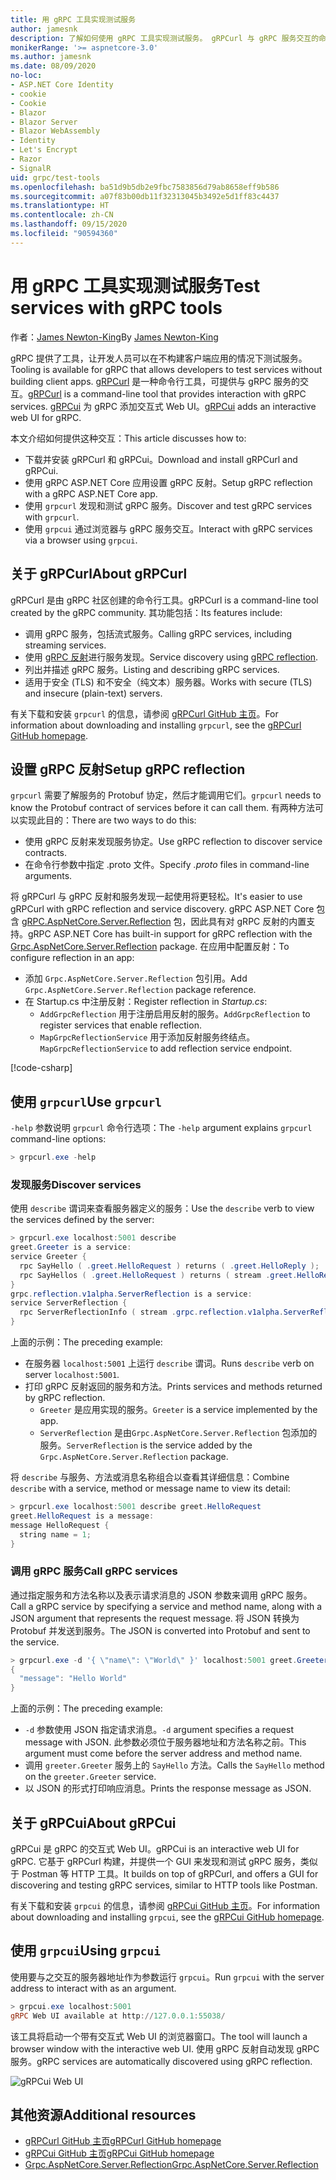 ```yaml
---
title: 用 gRPC 工具实现测试服务
author: jamesnk
description: 了解如何使用 gRPC 工具实现测试服务。 gRPCurl 与 gRPC 服务交互的命令行工具。 gRPCui 是一个交互式 Web UI。
monikerRange: '>= aspnetcore-3.0'
ms.author: jamesnk
ms.date: 08/09/2020
no-loc:
- ASP.NET Core Identity
- cookie
- Cookie
- Blazor
- Blazor Server
- Blazor WebAssembly
- Identity
- Let's Encrypt
- Razor
- SignalR
uid: grpc/test-tools
ms.openlocfilehash: ba51d9b5db2e9fbc7583856d79ab8658eff9b586
ms.sourcegitcommit: a07f83b00db11f32313045b3492e5d1ff83c4437
ms.translationtype: HT
ms.contentlocale: zh-CN
ms.lasthandoff: 09/15/2020
ms.locfileid: "90594360"
---
```

# <a name="test-services-with-grpc-tools"></a><span data-ttu-id="ee497-105">用 gRPC 工具实现测试服务</span><span class="sxs-lookup"><span data-stu-id="ee497-105">Test services with gRPC tools</span></span>

<span data-ttu-id="ee497-106">作者：[James Newton-King](https://twitter.com/jamesnk)</span><span class="sxs-lookup"><span data-stu-id="ee497-106">By [James Newton-King](https://twitter.com/jamesnk)</span></span>

<span data-ttu-id="ee497-107">gRPC 提供了工具，让开发人员可以在不构建客户端应用的情况下测试服务。</span><span class="sxs-lookup"><span data-stu-id="ee497-107">Tooling is available for gRPC that allows developers to test services without building client apps.</span></span> <span data-ttu-id="ee497-108">[gRPCurl](https://github.com/fullstorydev/grpcurl) 是一种命令行工具，可提供与 gRPC 服务的交互。</span><span class="sxs-lookup"><span data-stu-id="ee497-108">[gRPCurl](https://github.com/fullstorydev/grpcurl) is a command-line tool that provides interaction with gRPC services.</span></span> <span data-ttu-id="ee497-109">[gRPCui](https://github.com/fullstorydev/grpcui) 为 gRPC 添加交互式 Web UI。</span><span class="sxs-lookup"><span data-stu-id="ee497-109">[gRPCui](https://github.com/fullstorydev/grpcui) adds an interactive web UI for gRPC.</span></span>

<span data-ttu-id="ee497-110">本文介绍如何提供这种交互：</span><span class="sxs-lookup"><span data-stu-id="ee497-110">This article discusses how to:</span></span>

* <span data-ttu-id="ee497-111">下载并安装 gRPCurl 和 gRPCui。</span><span class="sxs-lookup"><span data-stu-id="ee497-111">Download and install gRPCurl and gRPCui.</span></span>
* <span data-ttu-id="ee497-112">使用 gRPC ASP.NET Core 应用设置 gRPC 反射。</span><span class="sxs-lookup"><span data-stu-id="ee497-112">Setup gRPC reflection with a gRPC ASP.NET Core app.</span></span>
* <span data-ttu-id="ee497-113">使用 `grpcurl` 发现和测试 gRPC 服务。</span><span class="sxs-lookup"><span data-stu-id="ee497-113">Discover and test gRPC services with `grpcurl`.</span></span>
* <span data-ttu-id="ee497-114">使用 `grpcui` 通过浏览器与 gRPC 服务交互。</span><span class="sxs-lookup"><span data-stu-id="ee497-114">Interact with gRPC services via a browser using `grpcui`.</span></span>

## <a name="about-grpcurl"></a><span data-ttu-id="ee497-115">关于 gRPCurl</span><span class="sxs-lookup"><span data-stu-id="ee497-115">About gRPCurl</span></span>

<span data-ttu-id="ee497-116">gRPCurl 是由 gRPC 社区创建的命令行工具。</span><span class="sxs-lookup"><span data-stu-id="ee497-116">gRPCurl is a command-line tool created by the gRPC community.</span></span> <span data-ttu-id="ee497-117">其功能包括：</span><span class="sxs-lookup"><span data-stu-id="ee497-117">Its features include:</span></span>

* <span data-ttu-id="ee497-118">调用 gRPC 服务，包括流式服务。</span><span class="sxs-lookup"><span data-stu-id="ee497-118">Calling gRPC services, including streaming services.</span></span>
* <span data-ttu-id="ee497-119">使用 [gRPC 反射](https://github.com/grpc/grpc/blob/master/doc/server-reflection.md)进行服务发现。</span><span class="sxs-lookup"><span data-stu-id="ee497-119">Service discovery using [gRPC reflection](https://github.com/grpc/grpc/blob/master/doc/server-reflection.md).</span></span>
* <span data-ttu-id="ee497-120">列出并描述 gRPC 服务。</span><span class="sxs-lookup"><span data-stu-id="ee497-120">Listing and describing gRPC services.</span></span>
* <span data-ttu-id="ee497-121">适用于安全 (TLS) 和不安全（纯文本）服务器。</span><span class="sxs-lookup"><span data-stu-id="ee497-121">Works with secure (TLS) and insecure (plain-text) servers.</span></span>

<span data-ttu-id="ee497-122">有关下载和安装 `grpcurl` 的信息，请参阅 [gRPCurl GitHub 主页](https://github.com/fullstorydev/grpcurl#installation)。</span><span class="sxs-lookup"><span data-stu-id="ee497-122">For information about downloading and installing `grpcurl`, see the [gRPCurl GitHub homepage](https://github.com/fullstorydev/grpcurl#installation).</span></span>

## <a name="setup-grpc-reflection"></a><span data-ttu-id="ee497-123">设置 gRPC 反射</span><span class="sxs-lookup"><span data-stu-id="ee497-123">Setup gRPC reflection</span></span>

<span data-ttu-id="ee497-124">`grpcurl` 需要了解服务的 Protobuf 协定，然后才能调用它们。</span><span class="sxs-lookup"><span data-stu-id="ee497-124">`grpcurl` needs to know the Protobuf contract of services before it can call them.</span></span> <span data-ttu-id="ee497-125">有两种方法可以实现此目的：</span><span class="sxs-lookup"><span data-stu-id="ee497-125">There are two ways to do this:</span></span>

* <span data-ttu-id="ee497-126">使用 gRPC 反射来发现服务协定。</span><span class="sxs-lookup"><span data-stu-id="ee497-126">Use gRPC reflection to discover service contracts.</span></span>
* <span data-ttu-id="ee497-127">在命令行参数中指定 .proto 文件。</span><span class="sxs-lookup"><span data-stu-id="ee497-127">Specify *.proto* files in command-line arguments.</span></span>

<span data-ttu-id="ee497-128">将 gRPCurl 与 gRPC 反射和服务发现一起使用将更轻松。</span><span class="sxs-lookup"><span data-stu-id="ee497-128">It's easier to use gRPCurl with gRPC reflection and service discovery.</span></span> <span data-ttu-id="ee497-129">gRPC ASP.NET Core 包含 [gRPC.AspNetCore.Server.Reflection](https://www.nuget.org/packages/Grpc.AspNetCore.Server.Reflection) 包，因此具有对 gRPC 反射的内置支持。</span><span class="sxs-lookup"><span data-stu-id="ee497-129">gRPC ASP.NET Core has built-in support for gRPC reflection with the [Grpc.AspNetCore.Server.Reflection](https://www.nuget.org/packages/Grpc.AspNetCore.Server.Reflection) package.</span></span> <span data-ttu-id="ee497-130">在应用中配置反射：</span><span class="sxs-lookup"><span data-stu-id="ee497-130">To configure reflection in an app:</span></span>

* <span data-ttu-id="ee497-131">添加 `Grpc.AspNetCore.Server.Reflection` 包引用。</span><span class="sxs-lookup"><span data-stu-id="ee497-131">Add `Grpc.AspNetCore.Server.Reflection` package reference.</span></span>
* <span data-ttu-id="ee497-132">在 Startup.cs 中注册反射：</span><span class="sxs-lookup"><span data-stu-id="ee497-132">Register reflection in *Startup.cs*:</span></span>
  * <span data-ttu-id="ee497-133">`AddGrpcReflection` 用于注册启用反射的服务。</span><span class="sxs-lookup"><span data-stu-id="ee497-133">`AddGrpcReflection` to register services that enable reflection.</span></span>
  * <span data-ttu-id="ee497-134">`MapGrpcReflectionService` 用于添加反射服务终结点。</span><span class="sxs-lookup"><span data-stu-id="ee497-134">`MapGrpcReflectionService` to add reflection service endpoint.</span></span>

[!code-csharp[](~/grpc/test-tools/Startup.cs?name=snippet_1&highlight=4,14)]

## <a name="use-grpcurl"></a><span data-ttu-id="ee497-135">使用 `grpcurl`</span><span class="sxs-lookup"><span data-stu-id="ee497-135">Use `grpcurl`</span></span>

<span data-ttu-id="ee497-136">`-help` 参数说明 `grpcurl` 命令行选项：</span><span class="sxs-lookup"><span data-stu-id="ee497-136">The `-help` argument explains `grpcurl` command-line options:</span></span>

```powershell
> grpcurl.exe -help
```

### <a name="discover-services"></a><span data-ttu-id="ee497-137">发现服务</span><span class="sxs-lookup"><span data-stu-id="ee497-137">Discover services</span></span>

<span data-ttu-id="ee497-138">使用 `describe` 谓词来查看服务器定义的服务：</span><span class="sxs-lookup"><span data-stu-id="ee497-138">Use the `describe` verb to view the services defined by the server:</span></span>

```powershell
> grpcurl.exe localhost:5001 describe
greet.Greeter is a service:
service Greeter {
  rpc SayHello ( .greet.HelloRequest ) returns ( .greet.HelloReply );
  rpc SayHellos ( .greet.HelloRequest ) returns ( stream .greet.HelloReply );
}
grpc.reflection.v1alpha.ServerReflection is a service:
service ServerReflection {
  rpc ServerReflectionInfo ( stream .grpc.reflection.v1alpha.ServerReflectionRequest ) returns ( stream .grpc.reflection.v1alpha.ServerReflectionResponse );
}
```

<span data-ttu-id="ee497-139">上面的示例：</span><span class="sxs-lookup"><span data-stu-id="ee497-139">The preceding example:</span></span>

* <span data-ttu-id="ee497-140">在服务器 `localhost:5001` 上运行 `describe` 谓词。</span><span class="sxs-lookup"><span data-stu-id="ee497-140">Runs `describe` verb on server `localhost:5001`.</span></span>
* <span data-ttu-id="ee497-141">打印 gRPC 反射返回的服务和方法。</span><span class="sxs-lookup"><span data-stu-id="ee497-141">Prints services and methods returned by gRPC reflection.</span></span>
  * <span data-ttu-id="ee497-142">`Greeter` 是应用实现的服务。</span><span class="sxs-lookup"><span data-stu-id="ee497-142">`Greeter` is a service implemented by the app.</span></span>
  * <span data-ttu-id="ee497-143">`ServerReflection` 是由`Grpc.AspNetCore.Server.Reflection` 包添加的服务。</span><span class="sxs-lookup"><span data-stu-id="ee497-143">`ServerReflection` is the service added by the `Grpc.AspNetCore.Server.Reflection` package.</span></span>

<span data-ttu-id="ee497-144">将 `describe` 与服务、方法或消息名称组合以查看其详细信息：</span><span class="sxs-lookup"><span data-stu-id="ee497-144">Combine `describe` with a service, method or message name to view its detail:</span></span>

```powershell
> grpcurl.exe localhost:5001 describe greet.HelloRequest
greet.HelloRequest is a message:
message HelloRequest {
  string name = 1;
}
```

### <a name="call-grpc-services"></a><span data-ttu-id="ee497-145">调用 gRPC 服务</span><span class="sxs-lookup"><span data-stu-id="ee497-145">Call gRPC services</span></span>

<span data-ttu-id="ee497-146">通过指定服务和方法名称以及表示请求消息的 JSON 参数来调用 gRPC 服务。</span><span class="sxs-lookup"><span data-stu-id="ee497-146">Call a gRPC service by specifying a service and method name, along with a JSON argument that represents the request message.</span></span> <span data-ttu-id="ee497-147">将 JSON 转换为 Protobuf 并发送到服务。</span><span class="sxs-lookup"><span data-stu-id="ee497-147">The JSON is converted into Protobuf and sent to the service.</span></span>

```powershell
> grpcurl.exe -d '{ \"name\": \"World\" }' localhost:5001 greet.Greeter/SayHello
{
  "message": "Hello World"
}
```

<span data-ttu-id="ee497-148">上面的示例：</span><span class="sxs-lookup"><span data-stu-id="ee497-148">The preceding example:</span></span>

* <span data-ttu-id="ee497-149">`-d` 参数使用 JSON 指定请求消息。</span><span class="sxs-lookup"><span data-stu-id="ee497-149">`-d` argument specifies a request message with JSON.</span></span> <span data-ttu-id="ee497-150">此参数必须位于服务器地址和方法名称之前。</span><span class="sxs-lookup"><span data-stu-id="ee497-150">This argument must come before the server address and method name.</span></span>
* <span data-ttu-id="ee497-151">调用 `greeter.Greeter` 服务上的 `SayHello` 方法。</span><span class="sxs-lookup"><span data-stu-id="ee497-151">Calls the `SayHello` method on the `greeter.Greeter` service.</span></span>
* <span data-ttu-id="ee497-152">以 JSON 的形式打印响应消息。</span><span class="sxs-lookup"><span data-stu-id="ee497-152">Prints the response message as JSON.</span></span>

## <a name="about-grpcui"></a><span data-ttu-id="ee497-153">关于 gRPCui</span><span class="sxs-lookup"><span data-stu-id="ee497-153">About gRPCui</span></span>

<span data-ttu-id="ee497-154">gRPCui 是 gRPC 的交互式 Web UI。</span><span class="sxs-lookup"><span data-stu-id="ee497-154">gRPCui is an interactive web UI for gRPC.</span></span> <span data-ttu-id="ee497-155">它基于 gRPCurl 构建，并提供一个 GUI 来发现和测试 gRPC 服务，类似于 Postman 等 HTTP 工具。</span><span class="sxs-lookup"><span data-stu-id="ee497-155">It builds on top of gRPCurl, and offers a GUI for discovering and testing gRPC services, similar to HTTP tools like Postman.</span></span>

<span data-ttu-id="ee497-156">有关下载和安装 `grpcui` 的信息，请参阅 [gRPCui GitHub 主页](https://github.com/fullstorydev/grpcui#installation)。</span><span class="sxs-lookup"><span data-stu-id="ee497-156">For information about downloading and installing `grpcui`, see the [gRPCui GitHub homepage](https://github.com/fullstorydev/grpcui#installation).</span></span>

## <a name="using-grpcui"></a><span data-ttu-id="ee497-157">使用 `grpcui`</span><span class="sxs-lookup"><span data-stu-id="ee497-157">Using `grpcui`</span></span>

<span data-ttu-id="ee497-158">使用要与之交互的服务器地址作为参数运行 `grpcui`。</span><span class="sxs-lookup"><span data-stu-id="ee497-158">Run `grpcui` with the server address to interact with as an argument.</span></span>

```powershell
> grpcui.exe localhost:5001
gRPC Web UI available at http://127.0.0.1:55038/
```

<span data-ttu-id="ee497-159">该工具将启动一个带有交互式 Web UI 的浏览器窗口。</span><span class="sxs-lookup"><span data-stu-id="ee497-159">The tool will launch a browser window with the interactive web UI.</span></span> <span data-ttu-id="ee497-160">使用 gRPC 反射自动发现 gRPC 服务。</span><span class="sxs-lookup"><span data-stu-id="ee497-160">gRPC services are automatically discovered using gRPC reflection.</span></span>

![gRPCui Web UI](~/grpc/test-tools/static/grpcui.png)

## <a name="additional-resources"></a><span data-ttu-id="ee497-162">其他资源</span><span class="sxs-lookup"><span data-stu-id="ee497-162">Additional resources</span></span>

* [<span data-ttu-id="ee497-163">gRPCurl GitHub 主页</span><span class="sxs-lookup"><span data-stu-id="ee497-163">gRPCurl GitHub homepage</span></span>](https://github.com/fullstorydev/grpcurl)
* [<span data-ttu-id="ee497-164">gRPCui GitHub 主页</span><span class="sxs-lookup"><span data-stu-id="ee497-164">gRPCui GitHub homepage</span></span>](https://github.com/fullstorydev/grpcui)
* [<span data-ttu-id="ee497-165">Grpc.AspNetCore.Server.Reflection</span><span class="sxs-lookup"><span data-stu-id="ee497-165">Grpc.AspNetCore.Server.Reflection</span></span>](https://www.nuget.org/packages/Grpc.AspNetCore.Server.Reflection)

